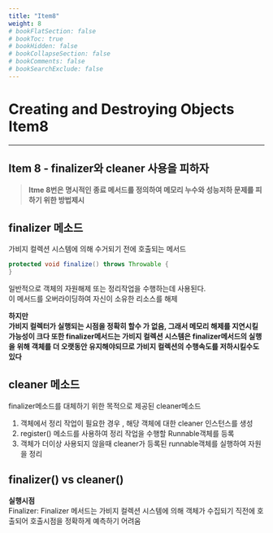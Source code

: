 ```yaml
---
title: "Item8"
weight: 8
# bookFlatSection: false
# bookToc: true
# bookHidden: false
# bookCollapseSection: false
# bookComments: false
# bookSearchExclude: false
---
```


# Creating and Destroying Objects Item8
* * *

## **Item 8 - finalizer와 cleaner 사용을 피하자**

> **Itme 8번은 명시적인 종료 메서드를 정의하여 메모리 누수와 성능저하 문제를 피하기 위한 방법제시**

## **finalizer 메소드**

가비지 컬렉션 시스템에 의해 수거되기 전에 호출되는 메서드
```java
protected void finalize() throws Throwable {
}
```
일반적으로 객체의 자원해제 또는 정리작업을 수행하는데 사용된다.   
이 메서드를 오버라이딩하여 자신이 소유한 리소스를 해제

**하지만   
가비지 컬렉터가 실행되는 시점을 정확히 할수 가 없음, 그래서 메모리 해제를 지연시킬 가능성이 크다
또한 finalizer메서드는 가비지 컬렉션 시스템은 finalizer메서드의 실행을 위해 객체를 더 오랫동안 유지해야되므로  가비지 컬렉션의 수행속도를 저하시킬수도 있다**

## **cleaner 메소드**

finalizer메소드를 대체하기 위한 목적으로 제공된 cleaner메소드   

1. 객체에서 정리 작업이 필요한 경우 , 해당 객체에 대한 cleaner 인스턴스를 생성
2. register() 메소드를 사용하여 정리 작업을 수행할 Runnable객체를 등록
3. 객체가 더이상 사용되지 않을때 cleaner가 등록된 runnable객체를 실행하여 자원을 정리

## **finalizer() vs cleaner()**

 **실행시점**    
Finalizer: Finalizer 메서드는 가비지 컬렉션 시스템에 의해 객체가 수집되기 직전에 호출되어 호출시점을 정확하게 예측하기 어려움 
 
